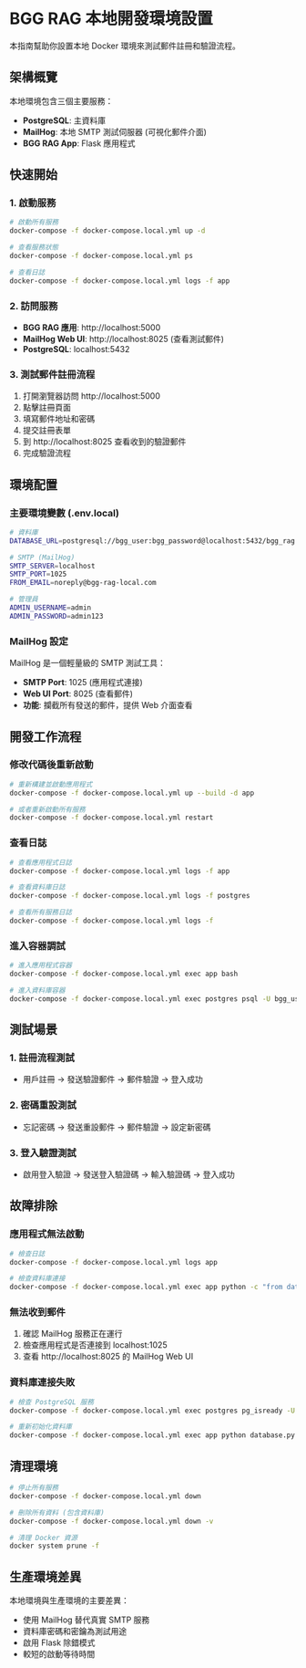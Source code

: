 # BGG RAG 本地開發環境設置

本指南幫助你設置本地 Docker 環境來測試郵件註冊和驗證流程。

## 架構概覽

本地環境包含三個主要服務：
- **PostgreSQL**: 主資料庫
- **MailHog**: 本地 SMTP 測試伺服器 (可視化郵件介面)
- **BGG RAG App**: Flask 應用程式

## 快速開始

### 1. 啟動服務

```bash
# 啟動所有服務
docker-compose -f docker-compose.local.yml up -d

# 查看服務狀態
docker-compose -f docker-compose.local.yml ps

# 查看日誌
docker-compose -f docker-compose.local.yml logs -f app
```

### 2. 訪問服務

- **BGG RAG 應用**: http://localhost:5000
- **MailHog Web UI**: http://localhost:8025 (查看測試郵件)
- **PostgreSQL**: localhost:5432

### 3. 測試郵件註冊流程

1. 打開瀏覽器訪問 http://localhost:5000
2. 點擊註冊頁面
3. 填寫郵件地址和密碼
4. 提交註冊表單
5. 到 http://localhost:8025 查看收到的驗證郵件
6. 完成驗證流程

## 環境配置

### 主要環境變數 (.env.local)

```bash
# 資料庫
DATABASE_URL=postgresql://bgg_user:bgg_password@localhost:5432/bgg_rag

# SMTP (MailHog)
SMTP_SERVER=localhost
SMTP_PORT=1025
FROM_EMAIL=noreply@bgg-rag-local.com

# 管理員
ADMIN_USERNAME=admin
ADMIN_PASSWORD=admin123
```

### MailHog 設定

MailHog 是一個輕量級的 SMTP 測試工具：
- **SMTP Port**: 1025 (應用程式連接)
- **Web UI Port**: 8025 (查看郵件)
- **功能**: 攔截所有發送的郵件，提供 Web 介面查看

## 開發工作流程

### 修改代碼後重新啟動

```bash
# 重新構建並啟動應用程式
docker-compose -f docker-compose.local.yml up --build -d app

# 或者重新啟動所有服務
docker-compose -f docker-compose.local.yml restart
```

### 查看日誌

```bash
# 查看應用程式日誌
docker-compose -f docker-compose.local.yml logs -f app

# 查看資料庫日誌
docker-compose -f docker-compose.local.yml logs -f postgres

# 查看所有服務日誌
docker-compose -f docker-compose.local.yml logs -f
```

### 進入容器調試

```bash
# 進入應用程式容器
docker-compose -f docker-compose.local.yml exec app bash

# 進入資料庫容器
docker-compose -f docker-compose.local.yml exec postgres psql -U bgg_user -d bgg_rag
```

## 測試場景

### 1. 註冊流程測試
- 用戶註冊 → 發送驗證郵件 → 郵件驗證 → 登入成功

### 2. 密碼重設測試
- 忘記密碼 → 發送重設郵件 → 郵件驗證 → 設定新密碼

### 3. 登入驗證測試
- 啟用登入驗證 → 發送登入驗證碼 → 輸入驗證碼 → 登入成功

## 故障排除

### 應用程式無法啟動
```bash
# 檢查日誌
docker-compose -f docker-compose.local.yml logs app

# 檢查資料庫連接
docker-compose -f docker-compose.local.yml exec app python -c "from database import get_db_connection; print('DB OK')"
```

### 無法收到郵件
1. 確認 MailHog 服務正在運行
2. 檢查應用程式是否連接到 localhost:1025
3. 查看 http://localhost:8025 的 MailHog Web UI

### 資料庫連接失敗
```bash
# 檢查 PostgreSQL 服務
docker-compose -f docker-compose.local.yml exec postgres pg_isready -U bgg_user

# 重新初始化資料庫
docker-compose -f docker-compose.local.yml exec app python database.py
```

## 清理環境

```bash
# 停止所有服務
docker-compose -f docker-compose.local.yml down

# 刪除所有資料 (包含資料庫)
docker-compose -f docker-compose.local.yml down -v

# 清理 Docker 資源
docker system prune -f
```

## 生產環境差異

本地環境與生產環境的主要差異：
- 使用 MailHog 替代真實 SMTP 服務
- 資料庫密碼和密鑰為測試用途
- 啟用 Flask 除錯模式
- 較短的啟動等待時間